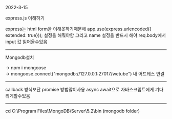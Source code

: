 2022-3-15

express.js 이해하기

express는 html form을 이해못하기때문에
app.use(express.urlencoded({ extended: true})); 설정을 해줘야함
그리고 name 설정을 반드시 해야 req.body에서 input 값 읽어올수있음

------------------------------------------------------------------

Mongodb설치

 -> npm i mongoose  
 -> mongoose.connect("mongodb://127.0.0.1:27017/wetube") 내 어드레스 연결

 -------------
 callback 방식보단 promise 방법많이사용 async await으로 자바스크립트에게 기다리게할수있음


----------------------------------------
cd C:\Program Files\MongoDB\Server\5.2\bin (mongodb folder)